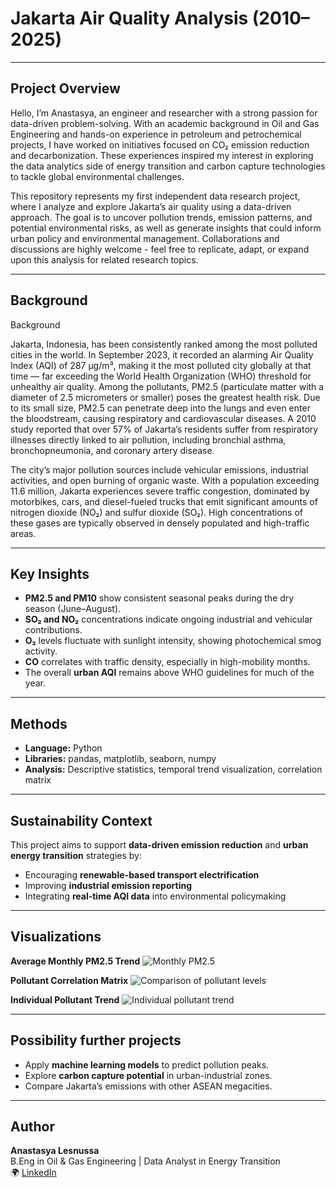 # Jakarta Air Quality Analysis (2010–2025)

---

## Project Overview

Hello, I’m Anastasya, an engineer and researcher with a strong passion for data-driven problem-solving.
With an academic background in Oil and Gas Engineering and hands-on experience in petroleum and petrochemical projects, 
I have worked on initiatives focused on CO₂ emission reduction and decarbonization. These experiences inspired my interest 
in exploring the data analytics side of energy transition and carbon capture technologies to tackle global environmental challenges.

This repository represents my first independent data research project, where I analyze and explore 
Jakarta’s air quality using a data-driven approach. The goal is to uncover pollution trends, emission patterns, and potential 
environmental risks, as well as generate insights that could inform urban policy and environmental management.
Collaborations and discussions are highly welcome - feel free to replicate, adapt, or expand upon this analysis for related research topics.

---

## Background

Background

Jakarta, Indonesia, has been consistently ranked among the most polluted cities in the world. In September 2023, it recorded an alarming 
Air Quality Index (AQI) of 287 µg/m³, making it the most polluted city globally at that time — far exceeding the World Health Organization (WHO) 
threshold for unhealthy air quality. 
Among the pollutants, PM2.5 (particulate matter with a diameter of 2.5 micrometers or smaller) poses the greatest health risk. 
Due to its small size, PM2.5 can penetrate deep into the lungs and even enter the bloodstream, causing respiratory and cardiovascular diseases.
A 2010 study reported that over 57% of Jakarta’s residents suffer from respiratory illnesses directly linked to air pollution, 
including bronchial asthma, bronchopneumonia, and coronary artery disease.

The city’s major pollution sources include vehicular emissions, industrial activities, and open burning of organic waste.
With a population exceeding 11.6 million, Jakarta experiences severe traffic congestion, dominated by motorbikes, cars, 
and diesel-fueled trucks that emit significant amounts of nitrogen dioxide (NO₂) and sulfur dioxide (SO₂).
High concentrations of these gases are typically observed in densely populated and high-traffic areas.

---

## Key Insights
- **PM2.5 and PM10** show consistent seasonal peaks during the dry season (June–August).
- **SO₂ and NO₂** concentrations indicate ongoing industrial and vehicular contributions.
- **O₃** levels fluctuate with sunlight intensity, showing photochemical smog activity.
- **CO** correlates with traffic density, especially in high-mobility months.
- The overall **urban AQI** remains above WHO guidelines for much of the year.

---

## Methods
- **Language:** Python  
- **Libraries:** pandas, matplotlib, seaborn, numpy  
- **Analysis:** Descriptive statistics, temporal trend visualization, correlation matrix  

---

## Sustainability Context
This project aims to support **data-driven emission reduction** and **urban energy transition** strategies by:
- Encouraging **renewable-based transport electrification**  
- Improving **industrial emission reporting**  
- Integrating **real-time AQI data** into environmental policymaking  

---

## Visualizations

**Average Monthly PM2.5 Trend**
![Monthly PM2.5](visuals/monthly_trends.png)

**Pollutant Correlation Matrix**
![Comparison of pollutant levels](visuals/pollutant_comparison.png)

**Individual Pollutant Trend**
![Individual pollutant trend](visuals/pollutant_subplots.png)

---

## Possibility further projects
- Apply **machine learning models** to predict pollution peaks.  
- Explore **carbon capture potential** in urban-industrial zones.  
- Compare Jakarta’s emissions with other ASEAN megacities.  

---

## Author
**Anastasya Lesnussa**  
B.Eng in Oil & Gas Engineering | Data Analyst in Energy Transition  
🌍 [LinkedIn](https://linkedin.com/in/anastasyalesnussa) 
